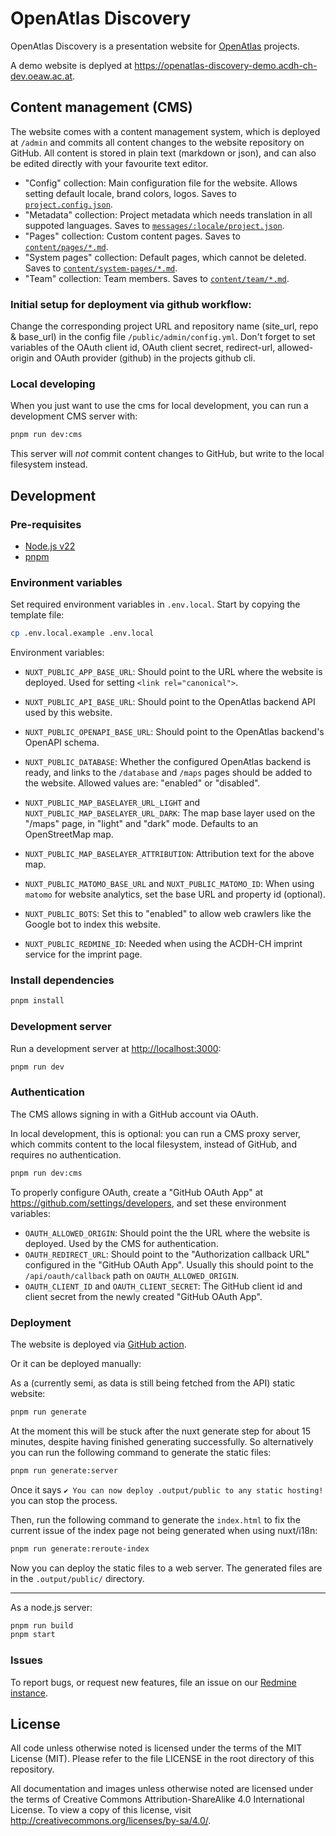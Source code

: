 # OpenAtlas Discovery

OpenAtlas Discovery is a presentation website for [OpenAtlas](https://openatlas.eu) projects.

A demo website is deplyed at <https://openatlas-discovery-demo.acdh-ch-dev.oeaw.ac.at>.

## Content management (CMS)

The website comes with a content management system, which is deployed at `/admin` and commits all
content changes to the website repository on GitHub. All content is stored in plain text (markdown
or json), and can also be edited directly with your favourite text editor.

- "Config" collection: Main configuration file for the website. Allows setting default locale, brand
  colors, logos. Saves to [`project.config.json`](project.config.json).
- "Metadata" collection: Project metadata which needs translation in all suppoted languages. Saves
  to [`messages/:locale/project.json`](messages/en/project.json).
- "Pages" collection: Custom content pages. Saves to [`content/pages/*.md`](content/pages).
- "System pages" collection: Default pages, which cannot be deleted. Saves to
  [`content/system-pages/*.md`](content/system-pages).
- "Team" collection: Team members. Saves to [`content/team/*.md`](content/team).

### Initial setup for deployment via github workflow:

Change the corresponding project URL and repository name (site_url, repo & base_url) in the config
file `/public/admin/config.yml`. Don't forget to set variables of the OAuth client id, OAuth client
secret, redirect-url, allowed-origin and OAuth provider (github) in the projects github cli.

### Local developing

When you just want to use the cms for local development, you can run a development CMS server with:

```bash
pnpm run dev:cms
```
This server will _not_ commit content changes to GitHub, but write to the local filesystem instead.

## Development

### Pre-requisites

- [Node.js v22](https://nodejs.org/en/download)
- [pnpm](https://pnpm.io/installation)

### Environment variables

Set required environment variables in `.env.local`. Start by copying the template file:

```bash
cp .env.local.example .env.local
```

Environment variables:

- `NUXT_PUBLIC_APP_BASE_URL`: Should point to the URL where the website is deployed. Used for
  setting `<link rel="canonical">`.
- `NUXT_PUBLIC_API_BASE_URL`: Should point to the OpenAtlas backend API used by this website.
- `NUXT_PUBLIC_OPENAPI_BASE_URL`: Should point to the OpenAtlas backend's OpenAPI schema.
- `NUXT_PUBLIC_DATABASE`: Whether the configured OpenAtlas backend is ready, and links to the
  `/database` and `/maps` pages should be added to the website. Allowed values are: "enabled" or
  "disabled".

- `NUXT_PUBLIC_MAP_BASELAYER_URL_LIGHT` and `NUXT_PUBLIC_MAP_BASELAYER_URL_DARK`: The map base layer
  used on the "/maps" page, in "light" and "dark" mode. Defaults to an OpenStreetMap map.
- `NUXT_PUBLIC_MAP_BASELAYER_ATTRIBUTION`: Attribution text for the above map.

- `NUXT_PUBLIC_MATOMO_BASE_URL` and `NUXT_PUBLIC_MATOMO_ID`: When using `matomo` for website
  analytics, set the base URL and property id (optional).
- `NUXT_PUBLIC_BOTS`: Set this to "enabled" to allow web crawlers like the Google bot to index this
  website.

- `NUXT_PUBLIC_REDMINE_ID`: Needed when using the ACDH-CH imprint service for the imprint page.

### Install dependencies

```bash
pnpm install
```

### Development server

Run a development server at <http://localhost:3000>:

```bash
pnpm run dev
```

### Authentication

The CMS allows signing in with a GitHub account via OAuth.

In local development, this is optional: you can run a CMS proxy server, which commits content to the
local filesystem, instead of GitHub, and requires no authentication.

```bash
pnpm run dev:cms
```

To properly configure OAuth, create a "GitHub OAuth App" at
<https://github.com/settings/developers>, and set these environment variables:

- `OAUTH_ALLOWED_ORIGIN`: Should point the the URL where the website is deployed. Used by the CMS
  for authentication.
- `OAUTH_REDIRECT_URL`: Should point to the "Authorization callback URL" configured in the "GitHub
  OAuth App". Usually this should point to the `/api/oauth/callback` path on `OAUTH_ALLOWED_ORIGIN`.
- `OAUTH_CLIENT_ID` and `OAUTH_CLIENT_SECRET`: The GitHub client id and client secret from the newly
  created "GitHub OAuth App".

### Deployment

The website is deployed via [GitHub action](./.github/workflows/build-deploy.yml).

Or it can be deployed manually:

As a (currently semi, as data is still being fetched from the API) static website:

```bash
pnpm run generate
```

At the moment this will be stuck after the nuxt generate step for about 15 minutes, despite having
finished generating successfully. So alternatively you can run the following command to generate the
static files:

```bash
pnpm run generate:server
```

Once it says `✔ You can now deploy .output/public to any static hosting!` you can stop the process.

Then, run the following command to generate the `index.html` to fix the current issue of the index
page not being generated when using nuxt/i18n:

```bash
pnpm run generate:reroute-index
```

Now you can deploy the static files to a web server. The generated files are in the
`.output/public/` directory.

---

As a node.js server:

```bash
pnpm run build
pnpm start
```

### Issues

To report bugs, or request new features, file an issue on our
[Redmine instance](https://redmine.openatlas.eu/projects/openatlas-discovery/issues).

## License

All code unless otherwise noted is licensed under the terms of the MIT License (MIT). Please refer
to the file LICENSE in the root directory of this repository.

All documentation and images unless otherwise noted are licensed under the terms of Creative Commons
Attribution-ShareAlike 4.0 International License. To view a copy of this license, visit
<http://creativecommons.org/licenses/by-sa/4.0/>.
